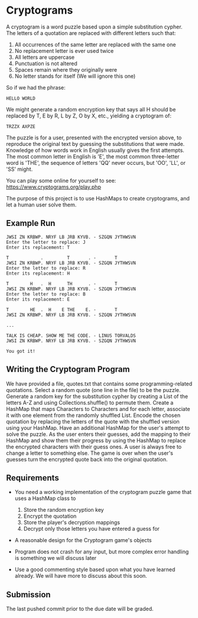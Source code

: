 # Cryptograms

A cryptogram is a word puzzle based upon a simple substitution cypher. 
The letters of a quotation
are replaced with different letters such that:
1. All occurrences of the same letter are replaced with the same one
2. No replacement letter is ever used twice
3. All letters are uppercase
4. Punctuation is not altered
5. Spaces remain where they originally were
6. No letter stands for itself (We will ignore this one)

So if we had the phrase:

```
HELLO WORLD
```

We might generate a random encryption key that says all H should be 
replaced by T, E by R, L by Z, O
by X, etc., yielding a cryptogram of:

```
TRZZX AXPZE
```

The puzzle is for a user, presented with the encrypted version above, to 
reproduce the original
text by guessing the substitutions that were made. Knowledge of how 
words work in English usually
gives the first attempts. The most common letter in English is 'E', the 
most common three-letter
word is 'THE', the sequence of letters 'QQ' never occurs, but 'OO', 
'LL', or 'SS' might.

You can play some online for yourself to see: 
<https://www.cryptograms.org/play.php>

The purpose of this project is to use HashMaps to create cryptograms, 
and let a human user solve them.

## Example Run

```
JWSI ZN KRBWP. NRYF LB JRB KYVB. - SZGQN JYTHWSVN 
Enter the letter to replace: J
Enter its replacement: T

T            .         T       . -       T        
JWSI ZN KRBWP. NRYF LB JRB KYVB. - SZGQN JYTHWSVN 
Enter the letter to replace: R
Enter its replacement: H

T        H   .  H      TH      . -       T        
JWSI ZN KRBWP. NRYF LB JRB KYVB. - SZGQN JYTHWSVN 
Enter the letter to replace: B
Enter its replacement: E

T        HE  .  H    E THE    E. -       T        
JWSI ZN KRBWP. NRYF LB JRB KYVB. - SZGQN JYTHWSVN 

...

TALK IS CHEAP. SHOW ME THE CODE. - LINUS TORVALDS 
JWSI ZN KRBWP. NRYF LB JRB KYVB. - SZGQN JYTHWSVN

You got it!
```

## Writing the Cryptogram Program
We have provided a file, quotes.txt that contains some 
programming-related quotations. Select a random quote (one line in the 
file) to be the puzzle. Generate a random key for the substitution 
cypher by creating a List of the letters A-Z and using 
Collections.shuffle() to permute them. Create a HashMap that maps 
Characters to Characters and for each letter, associate it with one 
element from the randomly shuffled List.
Encode the chosen quotation by replacing the letters of the quote with 
the shuffled version using your HashMap.
Have an additional HashMap for the user's attempt to solve the puzzle. 
As the user enters their guesses, add the mapping to their HashMap and 
show them their progress by using the HashMap to replace the encrypted 
characters with their guess ones.
A user is always free to change a letter to something else.
The game is over when the user's guesses turn the encrypted quote back 
into the original quotation.

## Requirements

- You need a working implementation of the cryptogram puzzle game that 
uses a HashMap class to 
    1. Store the random encryption key
    2. Encrypt the quotation
    3. Store the player's decryption mappings
    4. Decrypt only those letters you have entered a guess for 

- A reasonable design for the Cryptogram game's objects
- Program does not crash for any input, but more complex error handling is something we will discuss later
- Use a good commenting style based upon what you have learned already. We will have more to discuss about this soon.

 
## Submission
 
 The last pushed commit prior to the due date will be graded.
 
 


